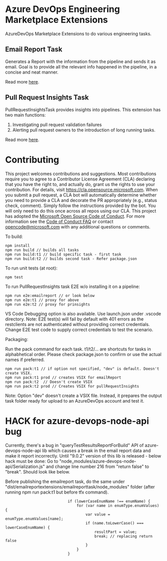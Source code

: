 # Azure DevOps Engineering Marketplace Extensions

AzureDevOps Marketplace Extensions to do various engineering tasks.

## Email Report Task
Generates a Report with the information from the pipeline and sends it as email. Goal is to provide all the relevant info happened in the pipeline, in a concise and neat manner. 

Read more [here](Tasks/emailReportTask/README.md).

## Pull Request Insights Task
PullRequestInsightsTask provides insights into pipelines. This extension has two main functions:

1. Investigating pull request validation failures
2. Alerting pull request owners to the introduction of long running tasks.

Read more [here](Tasks/pullRequestInsightsTask/README.md).

# Contributing

This project welcomes contributions and suggestions. Most contributions require you to agree to a
Contributor License Agreement (CLA) declaring that you have the right to, and actually do, grant us
the rights to use your contribution. For details, visit https://cla.opensource.microsoft.com.
When you submit a pull request, a CLA bot will automatically determine whether you need to provide
a CLA and decorate the PR appropriately (e.g., status check, comment). Simply follow the instructions
provided by the bot. You will only need to do this once across all repos using our CLA.
This project has adopted the [Microsoft Open Source Code of Conduct](https://opensource.microsoft.com/codeofconduct/).
For more information see the [Code of Conduct FAQ](https://opensource.microsoft.com/codeofconduct/faq/) or
contact [opencode@microsoft.com](mailto:opencode@microsoft.com) with any additional questions or comments.

To build:

```
npm install
npm run build // builds all tasks
npm run build:t1 // build specific task - first task
npm run build:t2 // builds second task - Refer package.json
```

To run unit tests (at root): 

```
npm test
```

To run PullRequestInsights task E2E w/o installing it on a pipeline: 

```
npm run e2e:emailreport // or look below
npm run e2e:t1 // proxy for above
npm run e2e:t2 // proxy for prinsights
```
VS Code Debugging option is also available. Use launch.json under .vscode directory.
Note: E2E test(s) will fail by default with 401 errors as the restclients are not authenticated without providing correct credentials. Change E2E test code to supply correct credentials to test the scenario.

Packaging:

Run the pack command for each task. t1/t2/... are shortcuts for tasks in alphabhetical order. Please check package.json to confirm or use the actual names if preferred.
```
npm run pack:t1 // if option not specified, "dev" is default. Doesn't create VSIX.
npm run pack:t1 prod // creates VSIX for emailReport
npm run pack:t2  // Doesn't create VSIX
npm run pack:t2 prod // Creates VSIX for pullRequestInsights
```
Note: Option "dev" doesn't create a VSIX file. Instead, it prepares the output task folder ready for upload to an AzureDevOps account and test it.

# HACK for azure-devops-node-api bug

Currently, there's a bug in "queryTestResultsReportForBuild" API of azure-devops-node-api lib which causes a break in the email report data and make it report incorrectly. Until "9.0.2" version of this lib is released - below hack must be done:
Go to "node_modules/azure-devops-node-api/Serialization.js" and change line number 216 from "return false" to "break". Should look like below. 

Before publishing the emailreport task, do the same under "dist/emailreportextensions/emailreporttask/node_modules" folder (after running npm run pack:t1 but before tfx command). 

```
                            if (lowerCaseEnumName !== enumName) {
                                for (var name in enumType.enumValues) {
                                    var value = enumType.enumValues[name];
                                    if (name.toLowerCase() === lowerCaseEnumName) {
                                        resultPart = value;
                                        break; // replacing return false
                                    }
                                }
                            }
```

####